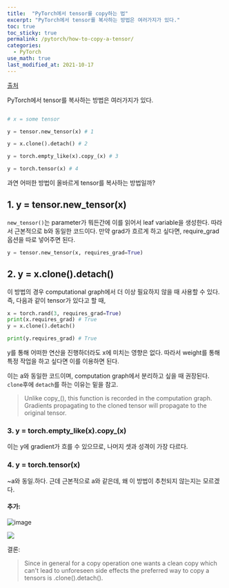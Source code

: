 ```yaml
---
title:  "PyTorch에서 tensor를 copy하는 법"
excerpt: "PyTorch에서 tensor를 복사하는 방법은 여러가지가 있다."
toc: true
toc_sticky: true
permalink: /pytorch/how-to-copy-a-tensor/
categories:
  - PyTorch
use_math: true
last_modified_at: 2021-10-17
---
```


[출처](https://stackoverflow.com/questions/55266154/pytorch-preferred-way-to-copy-a-tensor)

PyTorch에서 tensor를 복사하는 방법은 여러가지가 있다.

```python

# x = some tensor

y = tensor.new_tensor(x) # 1

y = x.clone().detach() # 2

y = torch.empty_like(x).copy_(x) # 3

y = torch.tensor(x) # 4
```

과연 어떠한 방법이 올바르게 tensor를 복사하는 방법일까?

## 1. y = tensor.new_tensor(x)

`new_tensor()`는 parameter가 뭐든간에 이를 읽어서 leaf variable을 생성한다. 따라서 근본적으로 b와 동일한 코드이다. 만약 grad가 흐르게 하고 싶다면, require_grad 옵션을 따로 넣어주면 된다.

```python
y = tensor.new_tensor(x, requires_grad=True)
```

## 2. y = x.clone().detach()

이 방법의 경우 computational graph에서 더 이상 필요하지 않을 때 사용할 수 있다. 즉, 다음과 같이 tensor가 있다고 할 때,

```python
x = torch.rand(3, requires_grad=True)
print(x.requires_grad) # True
y = x.clone().detach()

print(y.requires_grad) # True
```

y를 통해 어떠한 연산을 진행하더라도 x에 미치는 영향은 없다. 따라서 weight를 통해 특정 작업을 하고 싶다면 이를 이용하면 된다.

이는 a와 동일한 코드이며, computation graph에서 분리하고 싶을 때 권장된다. `clone`후에 `detach`를 하는 이유는 밑을 참고.

> Unlike copy_(), this function is recorded in the computation graph. Gradients propagating to the cloned tensor will propagate to the original tensor.

### 3. y = torch.empty_like(x).copy_(x)

이는 y에 gradient가 흐를 수 있으므로, 나머지 셋과 성격이 가장 다르다.

### 4. y = torch.tensor(x)

~a와 동일.하다. 근데 근본적으로 a와 같은데, 왜 이 방법이 추천되지 않는지는 모르겠다.

#### 추가:

![image](https://user-images.githubusercontent.com/47516855/87240947-0009d800-c459-11ea-84ba-50984fe4ab10.png)


![](https://i.stack.imgur.com/5QjuT.png)

결론:

> Since in general for a copy operation one wants a clean copy which can't lead to unforeseen side effects the preferred way to copy a tensors is .clone().detach().
